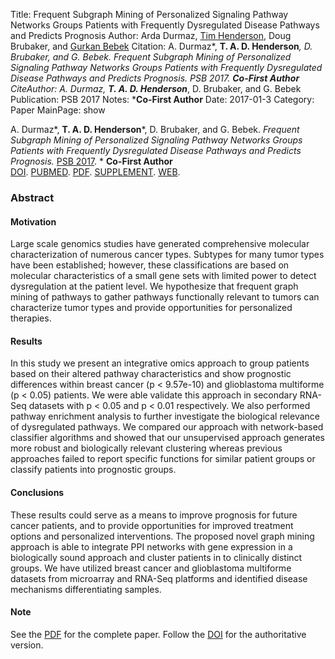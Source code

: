 Title: Frequent Subgraph Mining of Personalized Signaling Pathway Networks Groups Patients with Frequently Dysregulated Disease Pathways and Predicts Prognosis
Author: Arda Durmaz, <a href="http://hackthology.com">Tim Henderson</a>, Doug Brubaker, and <a href="http://gurkan.case.edu">Gurkan Bebek</a>
Citation: A. Durmaz*, <strong>T. A. D. Henderson</strong>*, D.  Brubaker, and G. Bebek. <i>Frequent Subgraph Mining of Personalized Signaling Pathway Networks Groups Patients with Frequently Dysregulated Disease Pathways and Predicts Prognosis.</i> PSB 2017. *<strong>Co-First Author</strong>
CiteAuthor: A. Durmaz*, <strong>T. A. D. Henderson</strong>*, D.  Brubaker, and G. Bebek
Publication: PSB 2017
Notes: *<strong>Co-First Author</strong>
Date: 2017-01-3
Category: Paper
MainPage: show

A. Durmaz\*, **T. A. D. Henderson**\*, D.  Brubaker, and G. Bebek. *Frequent
Subgraph Mining of Personalized Signaling Pathway Networks Groups Patients with
Frequently Dysregulated Disease Pathways and Predicts Prognosis.*
[PSB 2017](http://psb.stanford.edu/).  \* **Co-First Author**
<br/>
[DOI](http://dx.doi.org/10.1142/9789813207813\_0038).
[PUBMED](https://www.ncbi.nlm.nih.gov/pubmed/27896993).
[PDF]({static}/pdfs/psb-2017.pdf).
[SUPPLEMENT]({static}/pdfs/psb-2017-supplemental.pdf).
[WEB]({filename}/papers/2017-psb.md).

### Abstract

#### Motivation

Large scale genomics studies have generated comprehensive molecular
characterization of numerous cancer types. Subtypes for many tumor types have
been established; however, these classifications are based on molecular
characteristics of a small gene sets with limited power to detect dysregulation
at the patient level.  We hypothesize that frequent graph mining of pathways to
gather pathways functionally relevant to tumors can characterize tumor types and
provide opportunities for personalized therapies.

#### Results

In this study we present an integrative omics approach to group patients based
on their altered pathway characteristics and show prognostic differences within
breast cancer (p < 9.57e-10) and glioblastoma multiforme (p < 0.05) patients. We
were able validate this approach in secondary RNA-Seq datasets with p < 0.05 and
p < 0.01 respectively. We also performed pathway enrichment analysis to further
investigate the biological relevance of dysregulated pathways. We compared our
approach with network-based classifier algorithms and showed that our
unsupervised approach generates more robust and biologically relevant clustering
whereas previous approaches failed to report specific functions for similar
patient groups or classify patients into prognostic groups.

#### Conclusions

These results could serve as a means to improve
prognosis for future cancer patients, and to provide opportunities for
improved treatment options and personalized interventions.  The proposed novel 
graph mining approach is able to integrate PPI networks 
with gene expression in a biologically sound approach and cluster patients in to
clinically distinct groups. We have utilized breast cancer and glioblastoma
multiforme datasets from microarray and RNA-Seq platforms and identified
disease mechanisms differentiating samples.


#### Note
See the [PDF]({static}/pdfs/psb-2017.pdf) for the complete paper. Follow the
[DOI](http://dx.doi.org/10.1142/9789813207813\_0038) for the authoritative
version.
